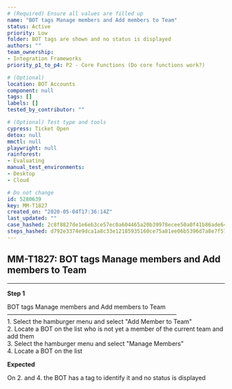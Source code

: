```yaml
---
# (Required) Ensure all values are filled up
name: "BOT tags Manage members and Add members to Team"
status: Active
priority: Low
folder: BOT tags are shown and no status is displayed
authors: ""
team_ownership:
- Integration Frameworks
priority_p1_to_p4: P2 - Core Functions (Do core functions work?)

# (Optional)
location: BOT Accounts
component: null
tags: []
labels: []
tested_by_contributor: ""

# (Optional) Test type and tools
cypress: Ticket Open
detox: null
mmctl: null
playwright: null
rainforest:
- Evaluating
manual_test_environments:
- Desktop
- Cloud

# Do not change
id: 5280639
key: MM-T1827
created_on: "2020-05-04T17:36:14Z"
last_updated: ""
case_hashed: 2c8f8827de1e6eb3ce57ec0a604465a20b39978ecee50a0f41b86ade64fd657c9780f8ac652fa65b6e37ebde695b0c7d
steps_hashed: d792e3374e9dca1a8c33e12185935160ce75a81ee06b5396d7a8e7f57280aa38fb0e6a2205c3a5ab02b87c64c022f956
---
```


<!-- (Auto-generated) Based on frontmatter's "key" and "name" -->

## MM-T1827: BOT tags Manage members and Add members to Team

---

**Step 1**

BOT tags Manage members and Add members to Team\
————————————————————————————\
1\. Select the hamburger menu and select "Add Member to Team"\
2\. Locate a BOT on the list who is not yet a member of the current team and add them\
3\. Select the hamburger menu and select "Manage Members"\
4\. Locate a BOT on the list

**Expected**

On 2. and 4. the BOT has a tag to identify it and no status is displayed
